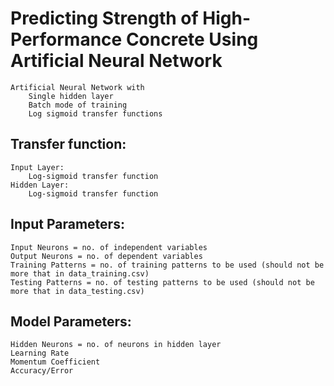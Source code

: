 # Predicting Strength of High-Performance Concrete Using Artificial Neural Network
    Artificial Neural Network with
        Single hidden layer
        Batch mode of training
        Log sigmoid transfer functions

## Transfer function:
    Input Layer:
        Log-sigmoid transfer function
    Hidden Layer:
        Log-sigmoid transfer function

## Input Parameters:
    Input Neurons = no. of independent variables
    Output Neurons = no. of dependent variables
    Training Patterns = no. of training patterns to be used (should not be more that in data_training.csv)
    Testing Patterns = no. of testing patterns to be used (should not be more that in data_testing.csv)

## Model Parameters:
    Hidden Neurons = no. of neurons in hidden layer
    Learning Rate
    Momentum Coefficient
    Accuracy/Error